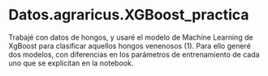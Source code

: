 # Datos.agraricus.XGBoost_practica
Trabajé con datos de hongos, y usaré el modelo de Machine Learning de XgBoost para clasificar aquellos hongos venenosos (1). Para ello generé dos modelos, con diferencias en los parámetros de entrenamiento de cada uno que se explicitan en la notebook.
